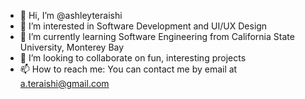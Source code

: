 - 👋 Hi, I’m @ashleyteraishi
- 👀 I’m interested in Software Development and UI/UX Design
- 🌱 I’m currently learning Software Engineering from California State University, Monterey Bay
- 💞️ I’m looking to collaborate on fun, interesting projects 
- 📫 How to reach me: You can contact me by email at a.teraishi@gmail.com

<!---
ashleyteraishi/ashleyteraishi is a ✨ special ✨ repository because its `README.md` (this file) appears on your GitHub profile.
You can click the Preview link to take a look at your changes.
--->
